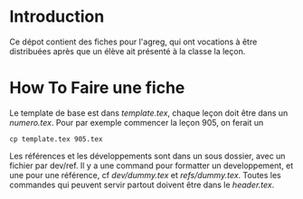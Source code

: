 # Introduction

Ce dépot contient des fiches pour l'agreg, qui ont vocations à être distribuées après que un élève ait présenté à la classe la leçon.

# How To Faire une fiche

Le template de base est dans *template.tex*, chaque leçon doit être dans un *numero.tex*. Pour par exemple commencer la leçon 905, on ferait un
```
cp template.tex 905.tex
```

Les références et les développements sont dans un sous dossier, avec un fichier par dev/ref. Il y a une command pour formatter un developpement, et une pour une référence, cf *dev/dummy.tex* et *refs/dummy.tex*.
Toutes les commandes qui peuvent servir partout doivent être dans le *header.tex*.




